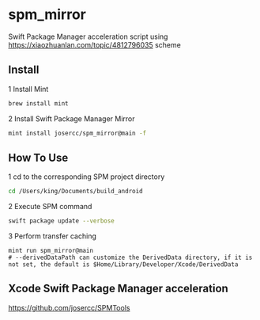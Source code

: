 # spm_mirror

Swift Package Manager acceleration script using https://xiaozhuanlan.com/topic/4812796035 scheme

## Install

1 Install Mint

```bash
brew install mint
```

2 Install Swift Package Manager Mirror

```bash
mint install josercc/spm_mirror@main -f
```

## How To Use

1 cd to the corresponding SPM project directory

```bash
cd /Users/king/Documents/build_android
```

2 Execute SPM command

```bash
swift package update --verbose
```

3 Perform transfer caching

```
mint run spm_mirror@main
# --derivedDataPath can customize the DerivedData directory, if it is not set, the default is $Home/Library/Developer/Xcode/DerivedData
```

## Xcode Swift Package Manager acceleration

https://github.com/josercc/SPMTools
